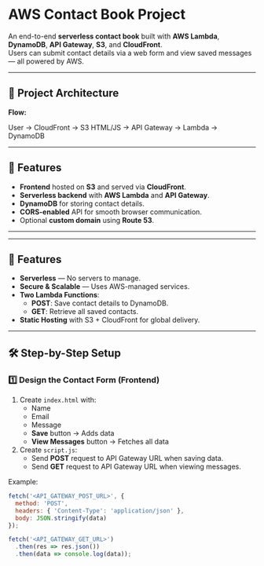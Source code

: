 # AWS Contact Book Project

An end-to-end **serverless contact book** built with **AWS Lambda**, **DynamoDB**, **API Gateway**, **S3**, and **CloudFront**.  
Users can submit contact details via a web form and view saved messages — all powered by AWS.

---

## 📌 Project Architecture

**Flow:**

User → CloudFront → S3 HTML/JS → API Gateway → Lambda → DynamoDB


---

## 🚀 Features

- **Frontend** hosted on **S3** and served via **CloudFront**.
- **Serverless backend** with **AWS Lambda** and **API Gateway**.
- **DynamoDB** for storing contact details.
- **CORS-enabled** API for smooth browser communication.
- Optional **custom domain** using **Route 53**.

---


---

## 🚀 Features

- **Serverless** — No servers to manage.
- **Secure & Scalable** — Uses AWS-managed services.
- **Two Lambda Functions**:
  - **POST**: Save contact details to DynamoDB.
  - **GET**: Retrieve all saved contacts.
- **Static Hosting** with S3 + CloudFront for global delivery.

---

## 🛠️ Step-by-Step Setup

### **1️⃣ Design the Contact Form (Frontend)**

1. Create `index.html` with:
   - Name
   - Email
   - Message
   - **Save** button → Adds data
   - **View Messages** button → Fetches all data
2. Create `script.js`:
   - Send **POST** request to API Gateway URL when saving data.
   - Send **GET** request to API Gateway URL when viewing messages.

Example:
```javascript
fetch('<API_GATEWAY_POST_URL>', {
  method: 'POST',
  headers: { 'Content-Type': 'application/json' },
  body: JSON.stringify(data)
});

fetch('<API_GATEWAY_GET_URL>')
  .then(res => res.json())
  .then(data => console.log(data));

